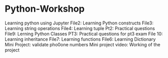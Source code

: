 # Python-Workshop
Learning python using Jupyter
File2: Learning Python constructs
File3: Learning string operations
File4: Learning tuple
Pt2: Practical questions
File9: Lerning Python Classes
PT3: Practical questions for pt3 exam
File 10: Learning inheritance
File7: Learning functions
File6: Learning Dictionary
Mini Project: validate pho0one numbers
Mini project video: Working of the project
